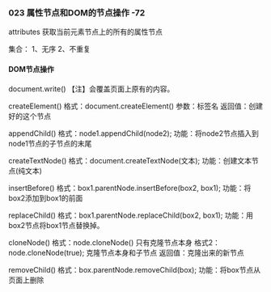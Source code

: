 ### 023  属性节点和DOM的节点操作    -72

attributes  获取当前元素节点上的所有的属性节点

集合：
    1、无序
    2、不重复



#### DOM节点操作

document.write()
    【注】会覆盖页面上原有的内容。

createElement()
   格式：document.createElement()
   参数：标签名
   返回值：创建好的这个节点

appendChild()
   格式：node1.appendChild(node2);
   功能：将node2节点插入到node1节点的子节点的末尾

createTextNode()
   格式：document.createTextNode(文本);
   功能：创建文本节点(纯文本)

insertBefore()
   格式：box1.parentNode.insertBefore(box2, box1);
   功能：将box2添加到box1的前面

replaceChild()
   格式：box1.parentNode.replaceChild(box2, box1);
   功能：用box2节点将box1节点替换掉。

cloneNode()
   格式：node.cloneNode()      只有克隆节点本身
   格式2：node.cloneNode(true);  克隆节点本身和子节点
   返回值：克隆出来的新节点

removeChild()
   格式：box.parentNode.removeChild(box);
   功能：将box节点从页面上删除



